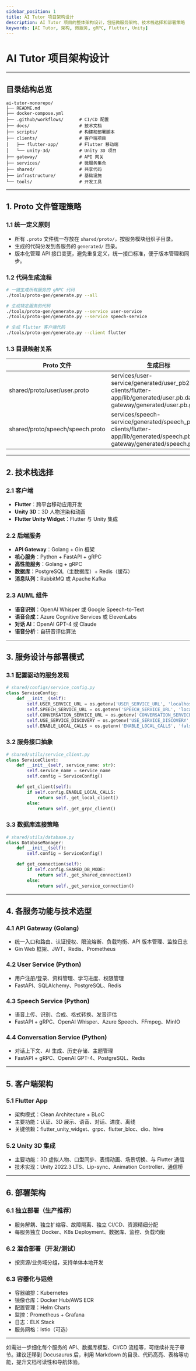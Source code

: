 ```yaml
---
sidebar_position: 1
title: AI Tutor 项目架构设计
description: AI Tutor 项目的整体架构设计，包括微服务架构、技术栈选择和部署策略
keywords: [AI Tutor, 架构, 微服务, gRPC, Flutter, Unity]
---
```


# AI Tutor 项目架构设计

---

## 目录结构总览

```text
ai-tutor-monorepo/
├── README.md
├── docker-compose.yml
├── .github/workflows/      # CI/CD 配置
├── docs/                   # 技术文档
├── scripts/                # 构建和部署脚本
├── clients/                # 客户端项目
│   ├── flutter-app/        # Flutter 移动端
│   └── unity-3d/           # Unity 3D 项目
├── gateway/                # API 网关
├── services/               # 微服务集合
├── shared/                 # 共享代码
├── infrastructure/         # 基础设施
└── tools/                  # 开发工具
```

---

## 1. Proto 文件管理策略

### 1.1 统一定义原则

- 所有 `.proto` 文件统一存放在 `shared/proto/`，按服务模块组织子目录。
- 生成的代码分发到各服务的 `generated/` 目录。
- 版本化管理 API 接口变更，避免重复定义，统一接口标准，便于版本管理和同步。

### 1.2 代码生成流程

```bash
# 一键生成所有服务的 gRPC 代码
./tools/proto-gen/generate.py --all

# 生成特定服务的代码
./tools/proto-gen/generate.py --service user-service
./tools/proto-gen/generate.py --service speech-service

# 生成 Flutter 客户端代码
./tools/proto-gen/generate.py --client flutter
```

### 1.3 目录映射关系

| Proto 文件                       | 生成目标                                                                                                                                |
| -------------------------------- | --------------------------------------------------------------------------------------------------------------------------------------- |
| shared/proto/user/user.proto     | services/user-service/generated/user_pb2.py<br/>clients/flutter-app/lib/generated/user.pb.dart<br/>gateway/generated/user.pb.go         |
| shared/proto/speech/speech.proto | services/speech-service/generated/speech_pb2.py<br/>clients/flutter-app/lib/generated/speech.pb.dart<br/>gateway/generated/speech.pb.go |

---

## 2. 技术栈选择

### 2.1 客户端

- **Flutter**：跨平台移动应用开发
- **Unity 3D**：3D 人物渲染和动画
- **Flutter Unity Widget**：Flutter 与 Unity 集成

### 2.2 后端服务

- **API Gateway**：Golang + Gin 框架
- **核心服务**：Python + FastAPI + gRPC
- **高性能服务**：Golang + gRPC
- **数据库**：PostgreSQL（主数据库）+ Redis（缓存）
- **消息队列**：RabbitMQ 或 Apache Kafka

### 2.3 AI/ML 组件

- **语音识别**：OpenAI Whisper 或 Google Speech-to-Text
- **语音合成**：Azure Cognitive Services 或 ElevenLabs
- **对话 AI**：OpenAI GPT-4 或 Claude
- **语音分析**：自研音评估算法

---

## 3. 服务设计与部署模式

### 3.1 配置驱动的服务发现

```python
# shared/configs/service_config.py
class ServiceConfig:
    def __init__(self):
        self.USER_SERVICE_URL = os.getenv('USER_SERVICE_URL', 'localhost:50051')
        self.SPEECH_SERVICE_URL = os.getenv('SPEECH_SERVICE_URL', 'localhost:50052')
        self.CONVERSATION_SERVICE_URL = os.getenv('CONVERSATION_SERVICE_URL', 'localhost:50053')
        self.USE_SERVICE_DISCOVERY = os.getenv('USE_SERVICE_DISCOVERY', 'false').lower() == 'true'
        self.ENABLE_LOCAL_CALLS = os.getenv('ENABLE_LOCAL_CALLS', 'false').lower() == 'true'
```

### 3.2 服务接口抽象

```python
# shared/utils/service_client.py
class ServiceClient:
    def __init__(self, service_name: str):
        self.service_name = service_name
        self.config = ServiceConfig()

    def get_client(self):
        if self.config.ENABLE_LOCAL_CALLS:
            return self._get_local_client()
        else:
            return self._get_grpc_client()
```

### 3.3 数据库连接策略

```python
# shared/utils/database.py
class DatabaseManager:
    def __init__(self):
        self.config = ServiceConfig()

    def get_connection(self):
        if self.config.SHARED_DB_MODE:
            return self._get_shared_connection()
        else:
            return self._get_service_connection()
```

---

## 4. 各服务功能与技术选型

### 4.1 API Gateway (Golang)

- 统一入口和路由、认证授权、限流熔断、负载均衡、API 版本管理、监控日志
- Gin Web 框架、JWT、Redis、Prometheus

### 4.2 User Service (Python)

- 用户注册/登录、资料管理、学习进度、权限管理
- FastAPI、SQLAlchemy、PostgreSQL、Redis

### 4.3 Speech Service (Python)

- 语音上传、识别、合成、格式转换、发音评估
- FastAPI + gRPC、OpenAI Whisper、Azure Speech、FFmpeg、MinIO

### 4.4 Conversation Service (Python)

- 对话上下文、AI 生成、历史存储、主题管理
- FastAPI + gRPC、OpenAI GPT-4、PostgreSQL、Redis

---

## 5. 客户端架构

### 5.1 Flutter App

- 架构模式：Clean Architecture + BLoC
- 主要功能：认证、3D 展示、语音、对话、进度、离线
- 关键依赖：flutter_unity_widget、grpc、flutter_bloc、dio、hive

### 5.2 Unity 3D 集成

- 主要功能：3D 虚拟人物、口型同步、表情动画、场景切换、与 Flutter 通信
- 技术实现：Unity 2022.3 LTS、Lip-sync、Animation Controller、通信桥

---

## 6. 部署架构

### 6.1 独立部署（生产推荐）

- 服务解耦、独立扩缩容、故障隔离、独立 CI/CD、资源精细分配
- 每服务独立 Docker、K8s Deployment、数据库、监控、负载均衡

### 6.2 混合部署（开发/测试）

- 按资源/业务域分组，支持单体本地开发

### 6.3 容器化与运维

- 容器编排：Kubernetes
- 镜像仓库：Docker Hub/AWS ECR
- 配置管理：Helm Charts
- 监控：Prometheus + Grafana
- 日志：ELK Stack
- 服务网格：Istio（可选）

---

如需进一步细化每个服务的 API、数据库模型、CI/CD 流程等，可继续补充子章节。建议迁移到 Docusaurus 后，利用 Markdown 的目录、代码高亮、表格等功能，提升文档可读性和导航体验。
